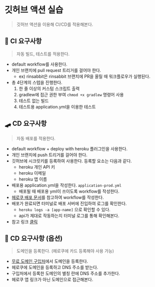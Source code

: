 # 깃허브 액션 실습

> 깃허브 액션을 이용해 CI/CD를 적용해본다.


## 🎲 CI 요구사항

> 자동 빌드, 테스트를 적용한다.

- default workflow를 사용한다.
- 개인 브랜치에 pull request 트리거를 걸어야 한다.
  - ex) rinsabbit은 rinsabbit 브랜치에 PR을 올릴 때 워크플로우가 실행된다.
- 총 4단계의 스텝을 진행한다.
  1. 한 줄 이상의 커스텀 스크립트 출력
  2. gradlew에 접근 권한 부여 `chmod +x gradlew` 명령어 사용
  3. 테스트 없는 빌드
  4. 테스트용 application.yml을 이용한 테스트

## 🛹 CD 요구사항

> 자동 배포를 적용한다.

- default workflow + deploy with heroku 플러그인을 사용한다.
- 개인 브랜치에 push 트리거를 걸어야 한다.
- 깃허브에 시크릿키를 등록하여 사용한다. 등록할 요소는 다음과 같다.
  - heroku 개인 API 키
  - heroku 이메일
  - heroku 앱 이름
- 배포용 application.yml을 작성한다. `application-prod.yml`
  - 배포될 때 배포용 yml이 쓰이도록 workflow를 작성한다.
- [헤로쿠 배포 문서](https://www.notion.so/jukco/heroku-e2bd0c2b93ad446e82eab8927c09aaf1)를 참고하여 workflow를 작성한다.
- 배포가 완료되면 터미널로 배포 서버에 진입하여 로그를 확인한다.
  - `heroku logs -a [app-name]` 으로 확인할 수 있다.
  - api가 제대로 작동하는지 터미널 로그를 통해 확인해본다.
- 참고 링크 [클릭](https://malwareanalysis.tistory.com/131)

## 🎰 CD 요구사항 (옵션)

> 도메인을 등록한다. (헤로쿠에 카드 등록해야 사용 가능)

- [무료 도메인 구입처](https://xn--220b31d95hq8o.xn--3e0b707e/)에서 도메인을 등록한다.
- 헤로쿠에 도메인을 등록하고 DNS 주소를 받는다.
- 구입처에서 등록한 도메인의 별칭 란에 DNS 주소를 추가한다.
- 헤로쿠 앱 링크가 아닌 도메인으로 접근해본다.